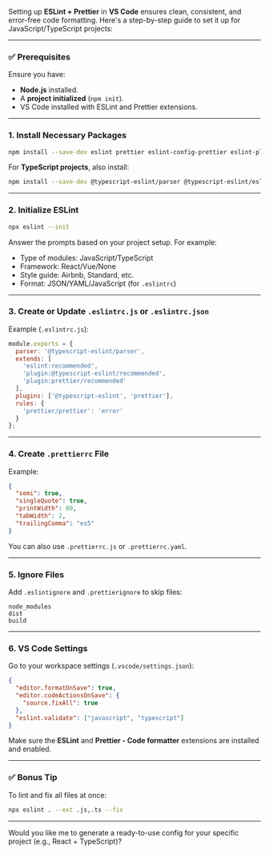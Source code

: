Setting up **ESLint + Prettier** in **VS Code** ensures clean, consistent, and error-free code formatting. Here's a step-by-step guide to set it up for JavaScript/TypeScript projects:

---

### ✅ Prerequisites

Ensure you have:

* **Node.js** installed.
* A **project initialized** (`npm init`).
* VS Code installed with ESLint and Prettier extensions.

---

### 1. **Install Necessary Packages**

```bash
npm install --save-dev eslint prettier eslint-config-prettier eslint-plugin-prettier
```

For **TypeScript projects**, also install:

```bash
npm install --save-dev @typescript-eslint/parser @typescript-eslint/eslint-plugin
```

---

### 2. **Initialize ESLint**

```bash
npx eslint --init
```

Answer the prompts based on your project setup. For example:

* Type of modules: JavaScript/TypeScript
* Framework: React/Vue/None
* Style guide: Airbnb, Standard, etc.
* Format: JSON/YAML/JavaScript (for `.eslintrc`)

---

### 3. **Create or Update `.eslintrc.js` or `.eslintrc.json`**

Example (`.eslintrc.js`):

```js
module.exports = {
  parser: '@typescript-eslint/parser',
  extends: [
    'eslint:recommended',
    'plugin:@typescript-eslint/recommended',
    'plugin:prettier/recommended'
  ],
  plugins: ['@typescript-eslint', 'prettier'],
  rules: {
    'prettier/prettier': 'error'
  }
};
```

---

### 4. **Create `.prettierrc` File**

Example:

```json
{
  "semi": true,
  "singleQuote": true,
  "printWidth": 80,
  "tabWidth": 2,
  "trailingComma": "es5"
}
```

You can also use `.prettierrc.js` or `.prettierrc.yaml`.

---

### 5. **Ignore Files**

Add `.eslintignore` and `.prettierignore` to skip files:

```
node_modules
dist
build
```

---

### 6. **VS Code Settings**

Go to your workspace settings (`.vscode/settings.json`):

```json
{
  "editor.formatOnSave": true,
  "editor.codeActionsOnSave": {
    "source.fixAll": true
  },
  "eslint.validate": ["javascript", "typescript"]
}
```

Make sure the **ESLint** and **Prettier - Code formatter** extensions are installed and enabled.

---

### ✅ Bonus Tip

To lint and fix all files at once:

```bash
npx eslint . --ext .js,.ts --fix
```

---

Would you like me to generate a ready-to-use config for your specific project (e.g., React + TypeScript)?

